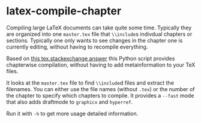 latex-compile-chapter
=====================

Compiling large LaTeX documents can take quite some time. Typically they are organized into one `master.tex` file that `\\include`s indivdual chapters or sections. Typically one only wants to see changes in the chapter one is currently editing, without having to recompile everything.

Based on [this tex.stackexchange answer](http://tex.stackexchange.com/questions/31334/how-to-create-individual-chapter-pdfs) this Python script provides chapterwise compilation, without having to add metainformation to your TeX files.

It looks at the `master.tex` file to find `\\include`d files and extract the filenames. You can either use the file names (without `.tex`) or the number of the chapter to specify which chapters to compile. It provides a `--fast` mode that also adds draftmode to `graphicx` and `hyperref`.

Run it with `-h` to get more usage detailed information.